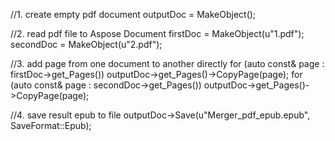 
//1. create empty pdf document
outputDoc = MakeObject<Document>();

//2. read pdf file to Aspose Document
firstDoc = MakeObject<Document>(u"1.pdf");
secondDoc = MakeObject<Document>(u"2.pdf");

//3. add page from one document to another directly
for (auto const& page : firstDoc->get_Pages())
	outputDoc->get_Pages()->CopyPage(page);
for (auto const& page : secondDoc->get_Pages())
	outputDoc->get_Pages()->CopyPage(page);

//4. save result epub to file
outputDoc->Save(u"Merger_pdf_epub.epub", SaveFormat::Epub);
